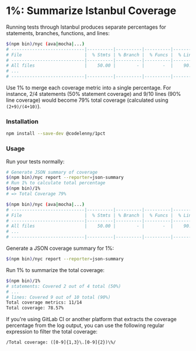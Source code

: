 # 1%: Summarize Istanbul Coverage

Running tests through Istanbul produces separate percentages for statements, branches, functions, and lines:

```sh
$(npm bin)/nyc (ava|mocha|...)
# ----------------------------|----------|----------|----------|----------|----------------|
# File                        |  % Stmts | % Branch |  % Funcs |  % Lines |Uncovered Lines |
# ----------------------------|----------|----------|----------|----------|----------------|
# All files                   |    50.00 |        - |       -  |    90.00 |                |
# ...
# ----------------------------|----------|----------|----------|----------|----------------|
```

Use 1% to merge each coverage metric into a single percentage.  For instance, 2/4 statements (50% statement coverage)
and 9/10 lines (90% line coverage) would become 79% total coverage (calculated using `(2+9)/(4+10)`).

### Installation

```sh
npm install --save-dev @codelenny/1pct
```

### Usage

Run your tests normally:

```sh
# Generate JSON summary of coverage
$(npm bin)/nyc report --reporter=json-summary
# Run 1% to calculate total percentage
$(npm bin)/1%
# => Total Coverage 79%
```

```sh
$(npm bin)/nyc (ava|mocha|...)
# ----------------------------|----------|----------|----------|----------|----------------|
# File                        |  % Stmts | % Branch |  % Funcs |  % Lines |Uncovered Lines |
# ----------------------------|----------|----------|----------|----------|----------------|
# All files                   |    50.00 |        - |       -  |    90.00 |                |
# ...
# ----------------------------|----------|----------|----------|----------|----------------|
```

Generate a JSON coverage summary for 1%:

```sh
$(npm bin)/nyc report --reporter=json-summary
```

Run 1% to summarize the total coverage:

```sh
$(npm bin)/1%
# statements: Covered 2 out of 4 total (50%)
# ...
# lines: Covered 9 out of 10 total (90%)
Total coverage metrics: 11/14
Total coverage: 78.57%
```

If you're using GitLab CI or another platform that extracts the coverage percentage from the log output, you can use the
following regular expression to filter the total coverage:

```regex
/Total coverage: ([0-9]{1,3}\.[0-9]{2})\%/
```
